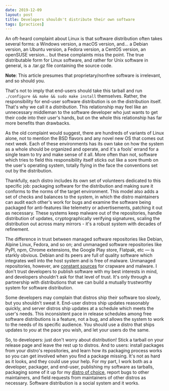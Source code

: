 ```yaml
---
date: 2019-12-09
layout: post
title: Developers shouldn't distribute their own software
tags: [practices]
---
```


An oft-heard complaint about Linux is that software distribution often takes
several forms: a Windows version, a macOS version, and... a Debian version, an
Ubuntu version, a Fedora version, a CentOS version, an openSUSE version... but
these complaints miss the point. The true distributable form for Linux software,
and rather for Unix software in general, is a .tar.gz file containing the source
code.

**Note**: This article presumes that proprietary/nonfree software is irrelevant,
and so should you.

That's not to imply that end-users should take this tarball and run `./configure
&& make && sudo make install` themselves. Rather, the responsibility for
end-user software distribution is on the distribution itself. That's why we call
it a *distribution*. This relationship may feel like an unnecessary middleman to
the software developer who just wants to get their code into their user's hands,
but on the whole this relationship has far more benefits than drawbacks.

As the old complaint would suggest, there are hundreds of variants of Linux
alone, not to mention the BSD flavors and any novel new OS that comes out next
week. Each of these environments has its own take on how the system as a whole
should be organized and operate, and it's a fools' errand for a single team to
try and make sense of it all. More often than not, software which tries to field
this responsibility itself sticks out like a sore thumb on the user's operating
system, totally flying in the face the conventions set out by the distribution.

Thankfully, each distro includes its own set of volunteers dedicated to this
specific job: packaging software for the distribution and making sure it
conforms to the norms of the target environment. This model also adds a set of
checks and balances to the system, in which the distro maintainers can audit
each other's work for bugs and examine the software being packaged for
anti-features like telemetry or advertisements, patching it out as necessary.
These systems keep malware out of the repositories, handle distribution of
updates, cryptographically verifying signatures, scaling the distribution out
across many mirrors - it's a robust system with decades of refinement.

The difference in trust between managed software repositories like Debian,
Alpine Linux, Fedora, and so on; and unmanaged software repositories like PyPI,
npm, Chrome extensions, the Google Play store, Flatpak, etc &mdash; is starkly
obvious. Debian and its peers are full of quality software which integrates well
into the host system and is free of malware. Unmanaged repositories, however,
are [constant sources][pypi malware] for crapware and malware. I don't trust
developers to publish software with my best interests in mind, and developers
shouldn't ask for that level of trust. It's only through a partnership with
distributions that we can build a mutually trustworthy system for software
distribution.

[pypi malware]: https://www.zdnet.com/article/two-malicious-python-libraries-removed-from-pypi/

Some developers may complain that distros ship their software too slowly, but
you shouldn't sweat it. End-user distros ship updates reasonably quickly, and
server distros ship updates at a schedule which meets the user's needs. This
inconsistent pace in release schedules among free software distributions is a
feature, not a bug, and allows the system to work to the needs of its specific
audience. You should use a distro that ships updates to *you* at the pace you
wish, and let your users do the same.

So, to developers: just don't worry about distribution! Stick a tarball on your
release page and leave the rest up to distros. And to users: install packages
from your distro's repositories, and learn how its packaging process works so
you can get involved when you find a package missing. It's not as hard as it
looks, and they could use your help. For my part, I work both as a developer,
packager, and end-user, publishing my software as tarballs, packaging some of it
up for my [distro of choice][pkgs], report bugs to other maintainers, and field
requests from maintainers of other distros as necessary. Software distribution
is a social system and it works.

[pkgs]: https://pkgs.alpinelinux.org/packages?name=&branch=edge&arch=x86_64&maintainer=Drew+DeVault
